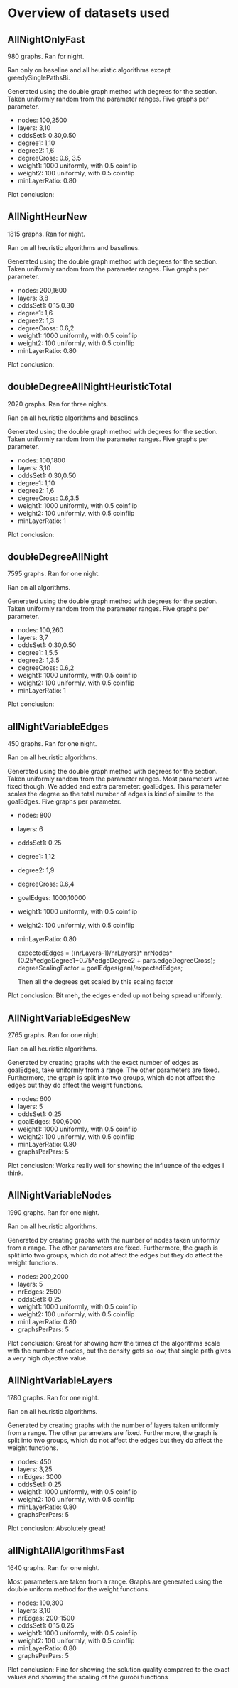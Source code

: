 # Overview of datasets used

## AllNightOnlyFast
980 graphs. Ran for night.

Ran only on baseline and all heuristic algorithms except greedySinglePathsBi.

Generated using the double graph method with degrees for the section. Taken uniformly random from the parameter ranges. Five graphs per parameter.

- nodes: 100,2500
- layers: 3,10
- oddsSet1: 0.30,0.50
- degree1: 1,10
- degree2: 1,6
- degreeCross: 0.6, 3.5 
- weight1: 1000 uniformly, with 0.5 coinflip
- weight2: 100 uniformly, with 0.5 coinflip
- minLayerRatio: 0.80

Plot conclusion:


## AllNightHeurNew
1815 graphs. Ran for night.

Ran on all heuristic algorithms and baselines. 

Generated using the double graph method with degrees for the section. Taken uniformly random from the parameter ranges. Five graphs per parameter.

- nodes: 200,1600
- layers: 3,8
- oddsSet1: 0.15,0.30
- degree1: 1,6
- degree2: 1,3
- degreeCross: 0.6,2 
- weight1: 1000 uniformly, with 0.5 coinflip
- weight2: 100 uniformly, with 0.5 coinflip
- minLayerRatio: 0.80

Plot conclusion:

## doubleDegreeAllNightHeuristicTotal
2020 graphs. Ran for three nights.

Ran on all heuristic algorithms and baselines. 

Generated using the double graph method with degrees for the section. Taken uniformly random from the parameter ranges. Five graphs per parameter.

- nodes: 100,1800
- layers: 3,10
- oddsSet1: 0.30,0.50
- degree1: 1,10
- degree2: 1,6
- degreeCross: 0.6,3.5 
- weight1: 1000 uniformly, with 0.5 coinflip
- weight2: 100 uniformly, with 0.5 coinflip
- minLayerRatio: 1 

Plot conclusion:


## doubleDegreeAllNight

7595 graphs. Ran for one night.

Ran on all algorithms.

Generated using the double graph method with degrees for the section. Taken uniformly random from the parameter ranges. Five graphs per parameter.

- nodes: 100,260
- layers: 3,7
- oddsSet1: 0.30,0.50
- degree1: 1,5.5
- degree2: 1,3.5
- degreeCross: 0.6,2 
- weight1: 1000 uniformly, with 0.5 coinflip
- weight2: 100 uniformly, with 0.5 coinflip
- minLayerRatio: 1 

Plot conclusion:


## allNightVariableEdges

450 graphs. Ran for one night.

Ran on all heuristic algorithms.

Generated using the double graph method with degrees for the section. Taken uniformly random from the parameter ranges. Most parameters were fixed though. We added and extra parameter: goalEdges. This parameter scales the degree so the total number of edges is kind of similar to the goalEdges. Five graphs per parameter.

- nodes: 800
- layers: 6
- oddsSet1: 0.25 
- degree1: 1,12
- degree2: 1,9
- degreeCross: 0.6,4 
- goalEdges: 1000,10000
- weight1: 1000 uniformly, with 0.5 coinflip
- weight2: 100 uniformly, with 0.5 coinflip
- minLayerRatio: 0.80 


    expectedEdges = ((nrLayers-1)/nrLayers)\* nrNodes*(0.25\*edgeDegree1+0.75\*edgeDegree2 + pars.edgeDegreeCross);
    degreeScalingFactor = goalEdges(gen)/expectedEdges;
    
    Then all the degrees get scaled by this scaling factor


Plot conclusion: Bit meh, the edges ended up not being spread uniformly.

## AllNightVariableEdgesNew

2765 graphs. Ran for one night.

Ran on all heuristic algorithms.

Generated by creating graphs with the exact number of edges as goalEdges, take uniformly from a range. The other parameters are fixed. Furthermore, the graph is split into two groups, which do not affect the edges but they do affect the weight functions.

- nodes: 600
- layers: 5
- oddsSet1: 0.25 
- goalEdges: 500,6000
- weight1: 1000 uniformly, with 0.5 coinflip
- weight2: 100 uniformly, with 0.5 coinflip
- minLayerRatio: 0.80 
- graphsPerPars: 5


Plot conclusion: Works really well for showing the influence of the edges I think.


## AllNightVariableNodes

1990 graphs. Ran for one night.

Ran on all heuristic algorithms.

Generated by creating graphs with the number of nodes taken uniformly from a range. The other parameters are fixed. Furthermore, the graph is split into two groups, which do not affect the edges but they do affect the weight functions.

- nodes: 200,2000
- layers: 5
- nrEdges: 2500
- oddsSet1: 0.25 
- weight1: 1000 uniformly, with 0.5 coinflip
- weight2: 100 uniformly, with 0.5 coinflip
- minLayerRatio: 0.80 
- graphsPerPars: 5


Plot conclusion: Great for showing how the times of the algorithms scale with the number of nodes, but the density gets so low, that single path gives a very high objective value.


## AllNightVariableLayers

1780 graphs. Ran for one night.

Ran on all heuristic algorithms.

Generated by creating graphs with the number of layers taken uniformly from a range. The other parameters are fixed. Furthermore, the graph is split into two groups, which do not affect the edges but they do affect the weight functions.

- nodes: 450
- layers: 3,25
- nrEdges: 3000
- oddsSet1: 0.25 
- weight1: 1000 uniformly, with 0.5 coinflip
- weight2: 100 uniformly, with 0.5 coinflip
- minLayerRatio: 0.80 
- graphsPerPars: 5


Plot conclusion: Absolutely great!


## allNightAllAlgorithmsFast
1640 graphs. Ran for one night.

Most parameters are taken from a range. Graphs are generated using the double uniform method for the weight functions.

- nodes: 100,300
- layers: 3,10
- nrEdges: 200-1500
- oddsSet1: 0.15,0.25 
- weight1: 1000 uniformly, with 0.5 coinflip
- weight2: 100 uniformly, with 0.5 coinflip
- minLayerRatio: 0.80 
- graphsPerPars: 5


Plot conclusion: Fine for showing the solution quality compared to the exact values and showing the scaling of the gurobi functions